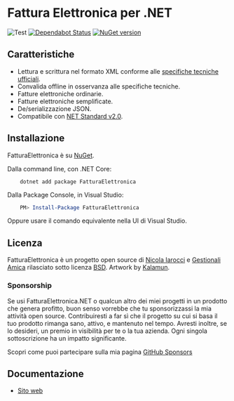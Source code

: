 ﻿# Fattura Elettronica per .NET

![Test](https://github.com/FatturaElettronica/FatturaElettronica.NET/workflows/Test/badge.svg)
[![Dependabot Status](https://api.dependabot.com/badges/status?host=github&repo=FatturaElettronica/FatturaElettronica.NET)](https://dependabot.com) [![NuGet version](https://badge.fury.io/nu/FatturaElettronica.svg)](https://badge.fury.io/nu/FatturaElettronica)

## Caratteristiche

- Lettura e scrittura nel formato XML conforme alle [specifiche tecniche ufficiali][pa].
- Convalida offline in osservanza alle specifiche tecniche.
- Fatture elettroniche ordinarie.
- Fatture elettroniche semplificate.
- De/serializzazione JSON.
- Compatibile con [NET Standard v2.0][netstandard].

## Installazione

FatturaElettronica è su [NuGet][nuget].

Dalla command line, con .NET Core:

```Shell
    dotnet add package FatturaElettronica
```

Dalla Package Console, in Visual Studio:

```PowerShell
    PM> Install-Package FatturaElettronica
```

Oppure usare il comando equivalente nella UI di Visual Studio.

## Licenza

FatturaElettronica è un progetto open source di [Nicola Iarocci][ni] e [Gestionali Amica][ga] rilasciato sotto licenza [BSD][bsd].
Artwork by [Kalamun][rp].

### Sponsorship

Se usi FatturaElettronica.NET o qualcun altro dei miei progetti in un
prodotto che genera profitto, buon senso vorrebbe che tu sponsorizzassi la
mia attività open source. Contribuiresti a far sì che il progetto su cui si
basa il tuo prodotto rimanga sano, attivo, e mantenuto nel tempo. Avresti
inoltre, se lo desideri, un premio in visibilità per te o la tua azienda.
Ogni singola sottoscrizione ha un impatto significante.

Scopri come puoi partecipare sulla mia pagina [GitHub Sponsors][ghs]

## Documentazione

- [Sito web](https://fatturaelettronicaopensource.org/)

[pa]: https://www.agenziaentrate.gov.it/portale/web/guest/specifiche-tecniche-versione-1.6.1
[bsd]: http://github.com/FatturaElettronica/FatturaElettronica.NET/blob/master/LICENSE.txt
[ga]: http://gestionaleamica.com
[ni]: https://nicolaiarocci.com
[nuget]: https://www.nuget.org/packages/FatturaElettronica/
[netstandard]: https://github.com/dotnet/standard/blob/master/docs/versions/netstandard2.0.md
[rp]: http://www.kalamun.org/
[ghs]: https://github.com/sponsors/nicolaiarocci
